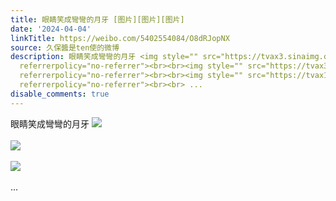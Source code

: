 ```yaml
---
title: 眼睛笑成彎彎的月牙 [图片][图片][图片]
date: '2024-04-04'
linkTitle: https://weibo.com/5402554084/O8dRJopNX
source: 久保醬是ten使的微博
description: 眼睛笑成彎彎的月牙 <img style="" src="https://tvax3.sinaimg.cn/large/005TCz76gy1hofa2lny03j30e109z74p.jpg"
  referrerpolicy="no-referrer"><br><br><img style="" src="https://tvax3.sinaimg.cn/large/005TCz76gy1hofa2m3w7tj30do09r0t5.jpg"
  referrerpolicy="no-referrer"><br><br><img style="" src="https://tvax1.sinaimg.cn/large/005TCz76gy1hofa2mi1acj306p04sa9z.jpg"
  referrerpolicy="no-referrer"><br><br> ...
disable_comments: true
---
```

眼睛笑成彎彎的月牙 <img style="" src="https://tvax3.sinaimg.cn/large/005TCz76gy1hofa2lny03j30e109z74p.jpg" referrerpolicy="no-referrer"><br><br><img style="" src="https://tvax3.sinaimg.cn/large/005TCz76gy1hofa2m3w7tj30do09r0t5.jpg" referrerpolicy="no-referrer"><br><br><img style="" src="https://tvax1.sinaimg.cn/large/005TCz76gy1hofa2mi1acj306p04sa9z.jpg" referrerpolicy="no-referrer"><br><br> ...